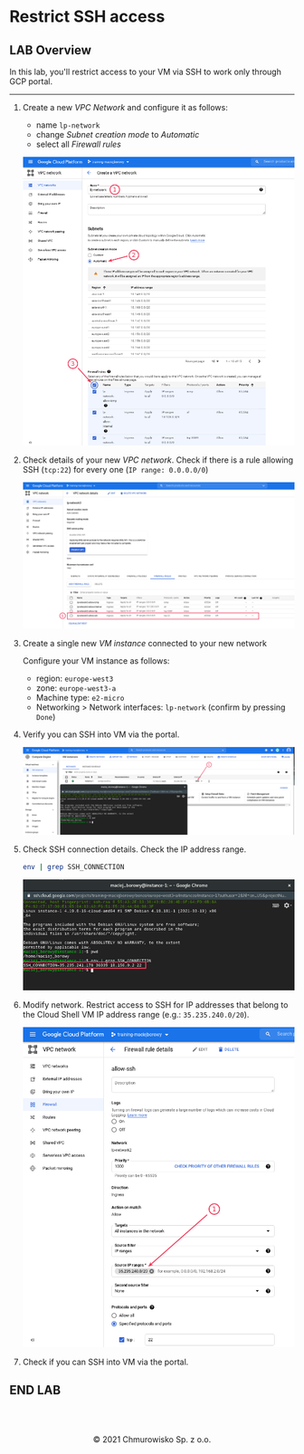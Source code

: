 # Restrict SSH access

## LAB Overview

In this lab, you'll restrict access to your VM via SSH to work only through GCP portal.

---

1. Create a new _VPC Network_ and configure it as follows:

   - name `lp-network`
   - change _Subnet creation mode_ to _Automatic_
   - select all _Firewall rules_

   ![img](./img/create_vpc.png)

1. Check details of your new _VPC network_. Check if there is a rule allowing SSH (`tcp:22`) for every one (`IP range: 0.0.0.0/0`)

   ![img](./img/ssh_rule.png)

1. Create a single new _VM instance_ connected to your new network

   Configure your VM instance as follows:

   - region: `europe-west3`
   - zone: `europe-west3-a`
   - Machine type: `e2-micro`
   - Networking > Network interfaces: `lp-network` (confirm by pressing `Done`)

1. Verify you can SSH into VM via the portal.

   ![img](./img/verify_ssh.png)

1. Check SSH connection details. Check the IP address range.

   ```bash
   env | grep SSH_CONNECTION
   ```

   ![img](./img/ssh_connection_details.png)

1. Modify network. Restrict access to SSH for IP addresses that belong to the Cloud Shell VM IP address range (e.g.: `35.235.240.0/20`).

   ![img](./img/new_ssh_settings.png)

1. Check if you can SSH into VM via the portal.

## END LAB

<br><br>

<center><p>&copy; 2021 Chmurowisko Sp. z o.o.<p></center>
